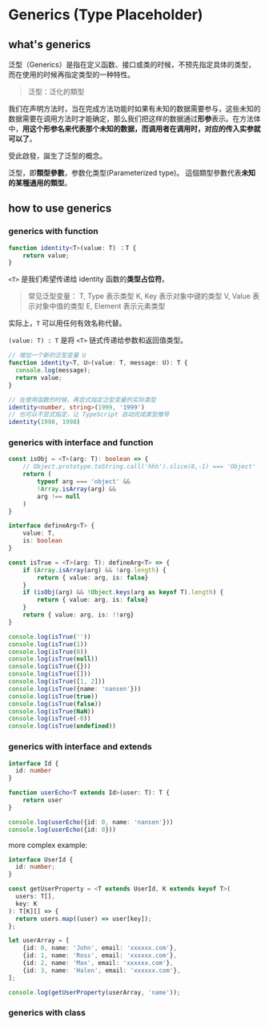# Generics (Type Placeholder)

## what's generics

泛型（Generics）是指在定义函数、接口或类的时候，不预先指定具体的类型，而在使用的时候再指定类型的一种特性。

> 泛型：泛化的類型

我们在声明方法时，当在完成方法功能时如果有未知的数据需要参与，这些未知的数据需要在调用方法时才能确定，那么我们把这样的数据通过**形参**表示。在方法体中，**用这个形参名来代表那个未知的数据，而调用者在调用时，对应的传入实参就可以了**。

受此啟發，誕生了泛型的概念。

泛型，即**類型參數**，参数化类型(Parameterized type)。
這個類型參數代表**未知的某種通用的類型**。

## how to use generics

### generics with function

```ts
function identity<T>(value: T) ：T {
	return value;
}
```

`<T>` 是我们希望传递给 identity 函数的**类型占位符**。

> 常见泛型变量：
> T, Type 表示类型
> K, Key 表示对象中键的类型
> V, Value 表示对象中值的类型
> E, Element 表示元素类型

实际上，`T` 可以用任何有效名称代替。

`(value: T) : T` 是将 `<T>` 链式传递给参数和返回值类型。

```ts
// 增加一个新的泛型变量 U
function identity<T, U>(value: T, message: U): T {
  console.log(message);
  return value;
}

// 在使用函数的时候，再显式指定泛型变量的实际类型
identity<number, string>(1999, '1999')
// 也可以不显式指定，让 TypeScript 自动完成类型推导
identity(1998, 1998)
```

### generics with interface and function

```ts
const isObj = <T>(arg: T): boolean => {
	// Object.prototype.toString.call('hhh').slice(8,-1) === 'Object'
	return (
		typeof arg === 'object' &&
		!Array.isArray(arg) &&
		arg !== null
	)
}

interface defineArg<T> {
	value: T,
	is: boolean
}

const isTrue = <T>(arg: T): defineArg<T> => {
	if (Array.isArray(arg) && !arg.length) {
		return { value: arg, is: false}
	}
	if (isObj(arg) && !Object.keys(arg as keyof T).length) {
		return { value: arg, is: false}
	}
	return { value: arg, is: !!arg}
}

console.log(isTrue(''))
console.log(isTrue(1))
console.log(isTrue(0))
console.log(isTrue(null))
console.log(isTrue({}))
console.log(isTrue([]))
console.log(isTrue([1, 2]))
console.log(isTrue({name: 'nansen'}))
console.log(isTrue(true))
console.log(isTrue(false))
console.log(isTrue(NaN))
console.log(isTrue(-0))
console.log(isTrue(undefined))
```

### generics with interface and extends

```ts
interface Id {
  id: number
}

function userEcho<T extends Id>(user: T): T {
	return user
}

console.log(userEcho({id: 0, name: 'nansen'}))
console.log(userEcho({id: 0}))
```

more complex example:

```ts
interface UserId {
  id: number;
}

const getUserProperty = <T extends UserId, K extends keyof T>(
  users: T[],
  key: K
): T[K][] => {
  return users.map((user) => user[key]);
};

let userArray = [
	{id: 0, name: 'John', email: 'xxxxxx.com'},
	{id: 1, name: 'Ross', email: 'xxxxxx.com'},
	{id: 2, name: 'Max', email: 'xxxxxx.com'},
	{id: 3, name: 'Halen', email: 'xxxxxx.com'},
];

console.log(getUserProperty(userArray, 'name'));
```

### generics with class

```ts

```